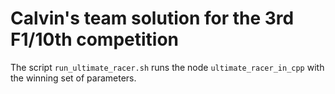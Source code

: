 # Calvin's team solution for the 3rd F1/10th competition

The script `run_ultimate_racer.sh` runs the node `ultimate_racer_in_cpp` with
the winning set of parameters.
